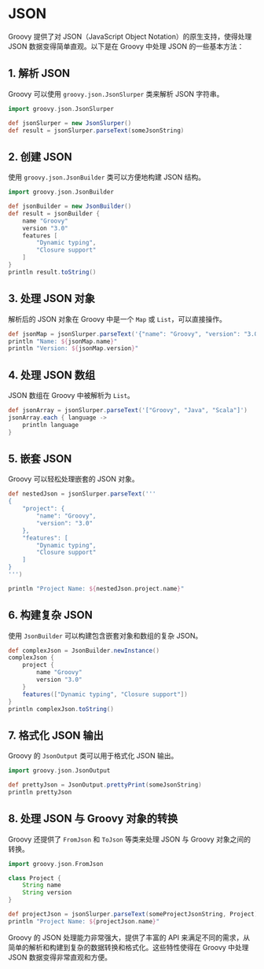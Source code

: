 # JSON

Groovy 提供了对 JSON（JavaScript Object Notation）的原生支持，使得处理 JSON 数据变得简单直观。以下是在 Groovy 中处理 JSON 的一些基本方法：

## 1. 解析 JSON

Groovy 可以使用 `groovy.json.JsonSlurper` 类来解析 JSON 字符串。

```groovy
import groovy.json.JsonSlurper

def jsonSlurper = new JsonSlurper()
def result = jsonSlurper.parseText(someJsonString)
```

## 2. 创建 JSON

使用 `groovy.json.JsonBuilder` 类可以方便地构建 JSON 结构。

```groovy
import groovy.json.JsonBuilder

def jsonBuilder = new JsonBuilder()
def result = jsonBuilder {
    name "Groovy"
    version "3.0"
    features [
        "Dynamic typing",
        "Closure support"
    ]
}
println result.toString()
```

## 3. 处理 JSON 对象

解析后的 JSON 对象在 Groovy 中是一个 `Map` 或 `List`，可以直接操作。

```groovy
def jsonMap = jsonSlurper.parseText('{"name": "Groovy", "version": "3.0"}')
println "Name: ${jsonMap.name}"
println "Version: ${jsonMap.version}"
```

## 4. 处理 JSON 数组

JSON 数组在 Groovy 中被解析为 `List`。

```groovy
def jsonArray = jsonSlurper.parseText('["Groovy", "Java", "Scala"]')
jsonArray.each { language ->
    println language
}
```

## 5. 嵌套 JSON

Groovy 可以轻松处理嵌套的 JSON 对象。

```groovy
def nestedJson = jsonSlurper.parseText('''
{
    "project": {
        "name": "Groovy",
        "version": "3.0"
    },
    "features": [
        "Dynamic typing",
        "Closure support"
    ]
}
''')

println "Project Name: ${nestedJson.project.name}"
```

## 6. 构建复杂 JSON

使用 `JsonBuilder` 可以构建包含嵌套对象和数组的复杂 JSON。

```groovy
def complexJson = JsonBuilder.newInstance()
complexJson {
    project {
        name "Groovy"
        version "3.0"
    }
    features(["Dynamic typing", "Closure support"])
}
println complexJson.toString()
```

## 7. 格式化 JSON 输出

Groovy 的 `JsonOutput` 类可以用于格式化 JSON 输出。

```groovy
import groovy.json.JsonOutput

def prettyJson = JsonOutput.prettyPrint(someJsonString)
println prettyJson
```

## 8. 处理 JSON 与 Groovy 对象的转换

Groovy 还提供了 `FromJson` 和 `ToJson` 等类来处理 JSON 与 Groovy 对象之间的转换。

```groovy
import groovy.json.FromJson

class Project {
    String name
    String version
}

def projectJson = jsonSlurper.parseText(someProjectJsonString, Project)
println "Project Name: ${projectJson.name}"
```

Groovy 的 JSON 处理能力非常强大，提供了丰富的 API 来满足不同的需求，从简单的解析和构建到复杂的数据转换和格式化。这些特性使得在 Groovy 中处理 JSON 数据变得非常直观和方便。
